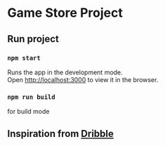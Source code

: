 # Game Store Project

## Run project

### `npm start`

Runs the app in the development mode.\
Open [http://localhost:3000](http://localhost:3000) to view it in the browser.

### `npm run build`

for build mode

## Inspiration from [Dribble](https://dribbble.com/shots/14898415-Page-Transition-Concept)
